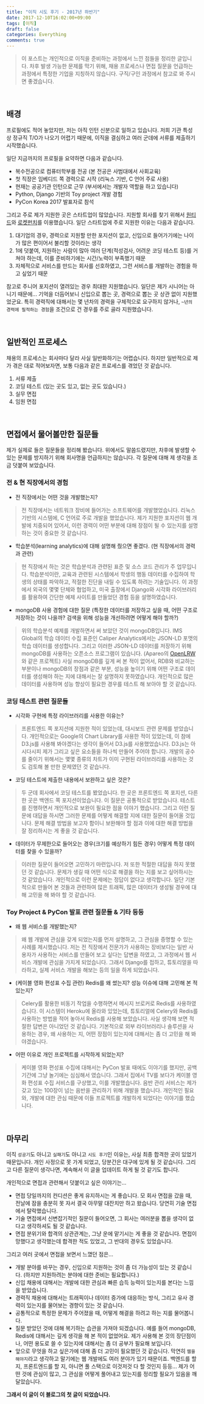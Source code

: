 ```yaml
---
title: "이직 시도 후기 - 2017년 하반기"
date: 2017-12-10T16:02:00+09:00
tags: [이직]
draft: false
categories: Everything
comments: true
---
```


> 이 포스트는 개인적으로 이직을 준비하는 과정에서 느낀 점들을 정리한 글입니다.
> 차후 발생 가능한 문제를 막기 위해, 채용 프로세스나 면접 질문을 언급하는 과정에서 특정한 기업을 지칭하지 않습니다.
> 구직/구인 과정에서 참고로 봐 주시면 좋겠습니다. 

<br>

## 배경

프로필에도 적어 놓았지만, 저는 아직 인턴 신분으로 일하고 있습니다. 저희 기관 특성 상 정규직 T/O가 나오기 어렵기 때문에, 이직을 결심하고 여러 군데에 서류를 제출하기 시작했습니다.

일단 지금까지의 프로필을 요약하면 다음과 같습니다.

* 복수전공으로 컴퓨터학부를 전공 (본 전공은 사범대에서 사회교육)
* 첫 직장은 임베디드 쪽 경력으로 시작 (리눅스 기반, C 언어 주로 사용)
* 현재는 공공기관 인턴으로 근무 (부서에서는 개발자 역할을 하고 있습니다)
* Python, Django 기반의 Toy project 개발 경험
* PyCon Korea 2017 발표자로 참석

그리고 주로 제가 지원한 곳은 스타트업이 많았습니다. 지원할 회사를 찾기 위해서 [원티드](http://wanted.co.kr)와 [로켓펀치](http://rocketpunch.com)를 이용했습니다. 일단 스타트업에 주로 지원한 이유는 다음과 같습니다.

1. 대기업의 경우, 경력으로 지원할 만한 포지션이 없고, 신입으로 들어가기에는 나이가 많은 편이어서 불리할 것이라는 생각
2. 1에 덧붙여, 지원하는 사람이 많아 여러 단계(적성검사, 어려운 코딩 테스트 등)를 거쳐야 하는데, 이를 준비하기에는 시간/노력이 부족했기 때문
3. 자체적으로 서비스를 만드는 회사를 선호하였고, 그런 서비스를 개발하는 경험을 하고 싶었기 때문

참고로 주니어 포지션이 열려있는 경우 최대한 지원했습니다. 일단은 제가 시니어는 아니기 때문에... 기억을 더듬어보니 신입으로 뽑는 곳, 경력으로 뽑는 곳 상관 없이 지원했었군요.
특히 경력직에 대해서는 몇 년차의 경력을 구체적으로 요구하지 않거나, `~년의 경력에 필적하는 경험`을 조건으로 건 경우를 주로 골라 지원했습니다.

<br>

## 일반적인 프로세스

채용의 프로세스는 회사마다 달라 사실 일반화하기는 어렵습니다. 하지만 일반적으로 제가 겪은 대로 적어보자면, 보통 다음과 같은 프로세스를 겪었던 것 같습니다.

1. 서류 제출
2. 코딩 테스트 (있는 곳도 있고, 없는 곳도 있습니다.)
3. 실무 면접 
4. 임원 면접

<br>

## 면접에서 물어볼만한 질문들

제가 실제로 들은 질문들을 정리해 봤습니다. 위에서도 말씀드렸지만, 차후에 발생할 수 있는 문제를 방지하기 위해 회사명을 언급하지는 않습니다. 각 질문에 대해 제 생각을 조금 덧붙여 보았습니다.

### 전 & 현 직장에서의 경험

* 전 직장에서는 어떤 것을 개발했는지?

> 전 직장에서는 네트워크 장비에 들어가는 소프트웨어를 개발했었습니다. 리눅스 기반의 시스템에, C 언어로 주로 개발을 했었습니다. 제가 지원한 포지션이 웹 개발에 치중되어 있어서, 이런 경력이 어떤 부분에 대해 장점이 될 수 있는지를 설명하는 것이 중요한 것 같습니다.

* 학습분석(learning analytics)에 대해 설명해 줬으면 좋겠다. (현 직장에서의 경력과 관련)

> 현 직장에서 하는 것은 학습분석과 관련된 표준 및 소스 코드 관리가 주 업무입니다. 학습분석이란, 교육과 관련된 시스템에서 학생의 행동 데이터를 수집하여 학생의 상태를 파악하고, 적절한 진단을 내릴 수 있도록 하려는 기술입니다. 이 과정에서 외국의 몇몇 단체와 협업하고, 미국 출장에서 Django와 시각화 라이브러리를 활용하여 간단한 예제 사이트를 만들었던 경험 등을 설명하였습니다. 

* mongoDB 사용 경험에 대한 질문 (특정한 데이터를 저장하고 싶을 때, 어떤 구조로 저장하는 것이 나을까? 검색을 위해 성능을 개선하려면 어떻게 해야 할까?)

> 위의 학습분석 예제를 개발하면서 써 보았던 것이 mongoDB입니다. IMS Global의 학습 데이터 수집 표준인 Caliper Analytics에서는 JSON-LD 포맷의 학습 데이터를 생성합니다. 그리고 이러한 JSON-LD 데이터를 저장하기 위해 mongoDB를 사용하는 오픈소스 프로그램이 있습니다. (Apareo의 [OpenLRW](https://github.com/Apereo-Learning-Analytics-Initiative/OpenLRW)와 같은 프로젝트) 사실 mongoDB를 깊게 써 본 적이 없어서, RDB와 비교하는 부분이나 mongoDB의 장점과 같은 부분, 성능을 높이기 위해 어떤 구조로 데이터를 생성해야 하는 지에 대해서는 잘 설명하지 못하였습니다. 개인적으로 많은 데이터를 사용하며 성능 향상이 필요한 경우를 테스트 해 보아야 할 것 같습니다.

### 코딩 테스트 관련 질문들

* 시각화 구현에 특정 라이브러리를 사용한 이유는?

> 프론트엔드 쪽 포지션에 지원한 적이 있었는데, 대시보드 관련 문제를 받았습니다. 개인적으로는 Google의 Chart Library를 사용한 적이 있었는데, 이 참에 D3.js를 사용해 봐야겠다는 생각이 들어서 D3.js를 사용했었습니다. D3.js는 아시다시피 제가 그리고 싶은 요소들을 하나씩 만들어 주어야 합니다. 개발의 공수를 줄이기 위해서는 몇몇 종류의 차트가 이미 구현된 라이브러리를 사용하는 것도 검토해 볼 만한 문제였던 것 같습니다.

* 코딩 테스트에 제출한 내용에서 보완하고 싶은 것은?

> 두 군데 회사에서 코딩 테스트를 봤었습니다. 한 곳은 프론트엔드 쪽 포지션, 다른 한 곳은 백엔드 쪽 포지션이었습니다. 이 질문은 공통적으로 받았습니다. 테스트를 진행하면서 개인적으로 보완이 필요한 점을 이야기 했습니다. 그리고 이런 질문에 대답을 하시면 그러한 문제를 어떻게 해결할 지에 대한 질문이 들어올 것입니다. 문제 해결 방법을 보고자 함이니 보완해야 할 점과 이에 대한 해결 방법을 잘 정리하시는 게 좋을 것 같습니다. 

* 데이터가 무제한으로 들어오는 경우(크기를 예상하기 힘든 경우) 어떻게 특정 데이터를 찾을 수 있을까?

> 이러한 질문이 들어오면 고민하기 마련입니다. 저 또한 적절한 대답을 하지 못했던 것 같습니다. 문제가 생길 때 어떤 식으로 해결을 하는 지를 보고 싶어하시는 것 같았습니다. 개인적으로 이런 문제에는 정답이 없다고 생각합니다. 일단 기본적으로 만들어 본 것들과 관련하여 많은 트래픽, 많은 데이터가 생성될 경우에 대해 고민을 해 봐야 할 것 같습니다.

### Toy Project & PyCon 발표 관련 질문들 & 기타 등등

* 왜 웹 서비스를 개발했는지?

> 왜 웹 개발에 관심을 갖게 되었는지를 먼저 설명하고, 그 관심을 증명할 수 있는 사례를 제시했습니다. 저는 전 직장에서 전문가가 사용하는 장비보다는 일반 사용자가 사용하는 서비스를 만들어 보고 싶다는 답변을 하였고, 그 과정에서 웹 서비스 개발에 관심을 가지게 되었습니다. 그래서 Django를 접하고, 튜토리얼을 따라하고, 실제 서비스 개발을 해보는 등의 일을 하게 되었습니다. 

* (케이블 영화 편성표 수집 관련) Redis를 왜 썼는지? 성능 이슈에 대해 고민해 본 적 있는지?

> Celery를 활용한 비동기 작업을 수행하면서 메시지 브로커로 Redis를 사용하였습니다. 이 시스템이 Heroku에 올라와 있었는데, 튜토리얼에 Celery와 Redis를 사용하는 방법을 적어 놓아서 Redis를 사용해 보았습니다. 사실 생각해 보면 적절한 답변은 아니었던 것 같습니다. 기본적으로 외부 라이브러리나 솔루션을 사용하는 경우, 왜 사용하는 지, 어떤 장점이 있는지에 대해서는 좀 더 고민을 해 봐야겠습니다.

* 어떤 이유로 개인 프로젝트를 시작하게 되었는지?

> 케이블 영화 편성표 수집에 대해서는 PyCon 발표 때에도 이야기를 했지만, 공백 기간에 그냥 놀기에는 심심해서 였습니다. 그래서 집에서 TV를 보다가 케이블 영화 편성표 수집 서비스를 구상했고, 이를 개발했습니다. 음반 관리 서비스는 제가 갖고 있는 100장이 넘는 음반을 관리하기 위해 개발을 했습니다. 개인적인 필요와, 개발에 대한 관심 때문에 이들 프로젝트를 개발하게 되었다는 이야기를 했습니다. 

<br>

## 마무리

이직 `성공기`도 아니고 `실패기`도 아니고 `시도 후기`인 이유는, 사실 최종 합격한 곳이 있었기 때문입니다. 개인 사정으로 못 가게 되었고, 당분간은 대구에 있게 될 것 같습니다. 그리고 다른 질문이 생각나면, 계속해서 이 글을 업데이트 하게 될 것 같기도 합니다.

개인적으로 면접과 관련해서 덧붙이고 싶은 이야기는...

* 면접 당일까지의 컨디션은 좋게 유지하시는 게 좋습니다. 모 회사 면접을 갔을 때, 전날에 잠을 충분히 못 자서 결국 아무말 대잔치만 하고 왔습니다. 당연히 기술 면접에서 탈락했습니다.
* 기술 면접에서 신변잡기적인 질문이 들어오면, 그 회사는 여러분을 뽑을 생각이 없다고 생각하셔도 될 것 같습니다. 
* 면접 분위기와 합격의 상관관계는, 그냥 운에 맡기시는 게 좋을 것 같습니다. 면접이 망했다고 생각했는데 합격한 적도 있었고, 그 반대의 경우도 있었습니다.

그리고 여러 곳에서 면접을 보면서 느꼈던 점은...

* 개발 분야를 바꾸는 경우, 신입으로 지원하는 것이 좀 더 가능성이 있는 것 같습니다. (하지만 지원하려는 분야에 대한 준비는 필요합니다.)
* 신입 채용에 대해서는 개발에 대한 관심과 빠른 습득 능력이 있는지를 본다는 느낌을 받았습니다.
* 경력직 채용에 대해서는 트래픽이나 데이터 증가에 대응하는 방식, 그리고 유사 경력이 있는지를 물어보는 경향이 있는 것 같습니다. 
* 공통적으로 특정한 문제가 주어졌을 때, 어떻게 해결을 하려고 하는 지를 물어봅니다. 
* 질문 받았던 것에 대해 복기하는 습관을 가져야 되겠습니다. 예를 들어 mongoDB, Redis에 대해서는 깊게 생각을 해 본 적이 없었어요. 제가 사용해 본 것의 장단점이나, 어떤 용도로 쓸 수 있는지에 대해서는 좀 더 공부가 필요해 보입니다.
* 앞으로 무엇을 하고 싶은가에 대해 좀 더 고민이 필요했던 것 같습니다. 막연히 `웹을 해야지`라고 생각하고 말기에는 웹 개발에도 여러 분야가 있기 때문이죠. 백엔드를 할 지, 프론트엔드를 할 지, 아니면 풀 스택으로 이것저것 다 할 것인지 등등... 제가 어떤 것에 관심이 많고, 그 관심을 어떻게 풀어내고 있는지를 정리할 필요가 있음을 깨달았습니다. 

**그래서 이 글이 이 블로그의 첫 글이 되었습니다.**
